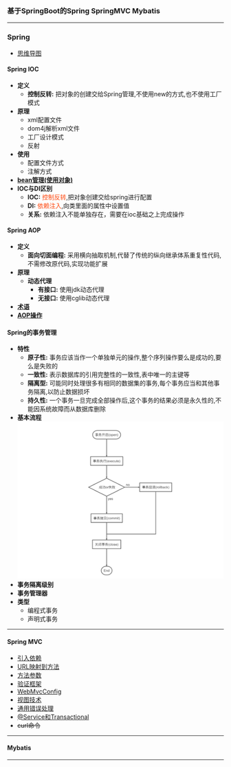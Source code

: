 ### 基于SpringBoot的Spring SpringMVC Mybatis
---
### Spring 
* [思维导图](https://upload-images.jianshu.io/upload_images/1932449-7ad2dbd931446eaa.png?imageMogr2/auto-orient/strip|imageView2/2/w/1200/format/webp)
#### Spring IOC
   * **定义**
        * **控制反转:** 把对象的创建交给Spring管理,不使用new的方式,也不使用工厂模式 
   * **原理**
        * xml配置文件
        * dom4j解析xml文件
        * 工厂设计模式
        * 反射
   * **使用**
        * 配置文件方式
        * 注解方式
   * **[bean管理(使用对象)](https://github.com/Cynaith/SpringDemo/blob/master/notebook/Spring/SpringBean.md)** 
   * **IOC与DI区别**
        * **IOC:** <font color = #ff4911>控制反转</font>,把对象创建交给spring进行配置
        * **DI:** <font color = #ff4911>依赖注入</font>,向类里面的属性中设置值
        * **关系:** 依赖注入不能单独存在，需要在ioc基础之上完成操作
#### Spring AOP
* **定义**
    * **面向切面编程:** 采用横向抽取机制,代替了传统的纵向继承体系重复性代码,不需修改原代码,实现功能扩展
* **原理**
    * **动态代理**
        * **有接口:** 使用jdk动态代理
        * **无接口:** 使用cglib动态代理
* **[术语](https://github.com/Cynaith/SpringDemo/blob/master/notebook/Spring/SpringAopTerm.md)** 
* **[AOP操作](https://github.com/Cynaith/SpringDemo/tree/master/src/main/java/com/ly/springdemo/AOP)**
#### Spring的事务管理
* **特性**
    * **原子性:** 事务应该当作一个单独单元的操作,整个序列操作要么是成功的,要么是失败的
    * **一致性:** 表示数据库的引用完整性的一致性,表中唯一的主键等
    * **隔离型:** 可能同时处理很多有相同的数据集的事务,每个事务应当和其他事务隔离,以防止数据损坏
    * **持久性:** 一个事务一旦完成全部操作后,这个事务的结果必须是永久性的,不能因系统故障而从数据库删除
* **基本流程**
    ![流程图](notebook/img/shiwu.png)
* **事务隔离级别**
* **事务管理器**
* **类型**
    * 编程式事务
    * 声明式事务
    

---
#### Spring MVC
* [引入依赖](https://github.com/Cynaith/SpringDemo/blob/master/pom.xml)
* [URL映射到方法](https://github.com/Cynaith/SpringDemo/blob/master/notebook/SpringMVC/UrlToFunction.md)
* [方法参数](https://github.com/Cynaith/SpringDemo/blob/master/notebook/SpringMVC/FunctionParameter.md)
* [验证框架](https://github.com/Cynaith/SpringDemo/blob/master/notebook/SpringMVC/VerificationFramework.md)
* [WebMvcConfig](https://github.com/Cynaith/SpringDemo/blob/master/notebook/SpringMVC/WebMvcConfigure.md)
* [视图技术](https://github.com/Cynaith/SpringDemo/blob/master/notebook/SpringMVC/View.md)
* [通用错误处理](https://github.com/Cynaith/SpringDemo/blob/master/notebook/SpringMVC/GeneralErrorHandling.md)
* [@Service和Transactional](https://github.com/Cynaith/SpringDemo/blob/master/notebook/SpringMVC/ServiceAndTransactional.md)
* ~~curl命令~~


---
#### Mybatis



---
